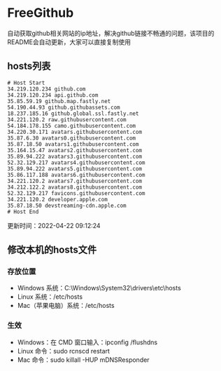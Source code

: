 # FreeGithub
自动获取github相关网站的ip地址，解决github链接不畅通的问题，该项目的README会自动更新，大家可以直接复制使用

## hosts列表
```base
# Host Start
34.219.120.234 github.com
34.219.120.234 api.github.com
35.85.59.19 github.map.fastly.net
54.190.44.93 github.githubassets.com
18.237.185.16 github.global.ssl.fastly.net
34.221.120.2 raw.githubusercontent.com
54.184.178.155 camo.githubusercontent.com
34.220.30.171 avatars.githubusercontent.com
35.87.6.30 avatars0.githubusercontent.com
35.87.18.50 avatars1.githubusercontent.com
35.164.15.47 avatars2.githubusercontent.com
35.89.94.222 avatars3.githubusercontent.com
52.32.129.217 avatars4.githubusercontent.com
35.89.94.222 avatars5.githubusercontent.com
35.86.117.188 avatars6.githubusercontent.com
34.221.120.2 avatars7.githubusercontent.com
34.212.122.2 avatars8.githubusercontent.com
52.32.129.217 favicons.githubusercontent.com
34.221.120.2 developer.apple.com
35.87.18.50 devstreaming-cdn.apple.com
# Host End
```

更新时间：2022-04-22 09:12:24

## 修改本机的hosts文件
### 存放位置
* Windows 系统：C:\Windows\System32\drivers\etc\hosts
* Linux 系统：/etc/hosts
* Mac（苹果电脑）系统：/etc/hosts

### 生效
* Windows：在 CMD 窗口输入：ipconfig /flushdns
* Linux 命令：sudo rcnscd restart
* Mac 命令：sudo killall -HUP mDNSResponder